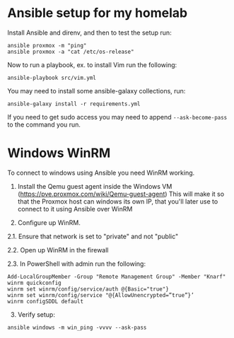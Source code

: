 # Ansible setup for my homelab

Install Ansible and direnv, and then to test the setup run:

```
ansible proxmox -m "ping"
ansible proxmox -a "cat /etc/os-release"
```

Now to run a playbook, ex. to install Vim run the following:

```
ansible-playbook src/vim.yml
```

You may need to install some ansible-galaxy collections, run:

```
ansible-galaxy install -r requirements.yml
```

If you need to get sudo access you may need to append `--ask-become-pass` to the command you run.

# Windows WinRM

To connect to windows using Ansible you need WinRM working.

1. Install the Qemu guest agent inside the Windows VM (https://pve.proxmox.com/wiki/Qemu-guest-agent)
   This will make it so that the Proxmox host can windows its own IP, that you'll later use to connect to it using Ansible over WinRM

2. Configure up WinRM.

2.1. Ensure that network is set to "private" and not "public"

2.2. Open up WinRM in the firewall

2.3. In PowerShell with admin run the following:

```
Add-LocalGroupMember -Group "Remote Management Group" -Member "Knarf"
winrm quickconfig
winrm set winrm/config/service/auth @{Basic="true"}
winrm set winrm/config/service "@{AllowUnencrypted=”true”}’
winrm configSDDL default
```

3. Verify setup:

```
ansible windows -m win_ping -vvvv --ask-pass
```
